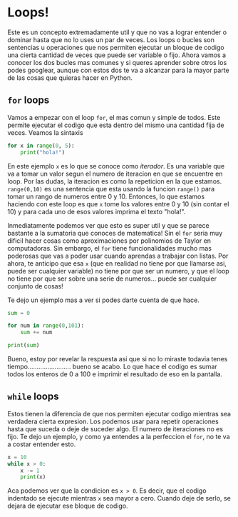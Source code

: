 # Loops!

Este es un concepto extremadamente util y que no vas a lograr entender o dominar hasta que no lo uses un par de veces. Los loops o bucles son sentencias u operaciones que nos permiten ejecutar un bloque de codigo una cierta cantidad de veces que puede ser variable o fijo. Ahora vamos a conocer los dos bucles mas comunes y si queres aprender sobre otros los podes googlear, aunque con estos dos te va a alcanzar para la mayor parte de las cosas que quieras hacer en Python.

## `for` loops

Vamos a empezar con el loop `for`, el mas comun y simple de todos. Este permite ejecutar el codigo que esta dentro del mismo una cantidad fija de veces. Veamos la sintaxis

```Python
for x in range(0, 5):
    print("hola!")
```

En este ejemplo `x` es lo que se conoce como *iterador*. Es una variable que va a tomar un valor segun el numero de iteracion en que se encuentre en loop. Por las dudas, la iteracion es como la repeticion en la que estamos. `range(0,10)` es una sentencia que esta usando la funcion `range()` para tomar un rango de numeros entre 0 y 10. Entonces, lo que estamos haciendo con este loop es que `x` tome los valores entre 0 y 10 (sin contar el 10) y para cada uno de esos valores imprima el texto "hola!".

Inmediatamente podemos ver que esto es super util y que se parece bastante a la sumatoria que conoces de matematica! Sin el `for` seria muy dificil hacer cosas como aproximaciones por polinomios de Taylor en computadoras. Sin embargo, el `for` tiene funcionalidades mucho mas poderosas que vas a poder usar cuando aprendas a trabajar con listas. Por ahora, te anticipo que esa `x` (que en realidad no tiene por que llamarse asi, puede ser cualquier variable) no tiene por que ser un numero, y que el loop no tiene por que ser sobre una serie de numeros... puede ser cualquier conjunto de cosas!

Te dejo un ejemplo mas a ver si podes darte cuenta de que hace.

```Python
sum = 0

for num in range(0,101):
    sum += num

print(sum)
```

Bueno, estoy por revelar la respuesta asi que si no lo miraste todavia tenes tiempo........................ bueno se acabo. Lo que hace el codigo es sumar todos los enteros de 0 a 100 e imprimir el resultado de eso en la pantalla.



## `while` loops

Estos tienen la diferencia de que nos permiten ejecutar codigo mientras sea verdadera cierta expresion. Los podemos usar para repetir operaciones hasta que suceda o deje de suceder algo. El numero de iteraciones no es fijo. Te dejo un ejemplo, y como ya entendes a la perfeccion el `for`, no te va a costar entender esto.

```Python
x = 10
while x > 0:
    x -= 1
    print(x)
```

Aca podemos ver que la condicion es `x > 0`. Es decir, que el codigo indentado se ejecute mientras `x` sea mayor a cero. Cuando deje de serlo, se dejara de ejecutar ese bloque de codigo.
